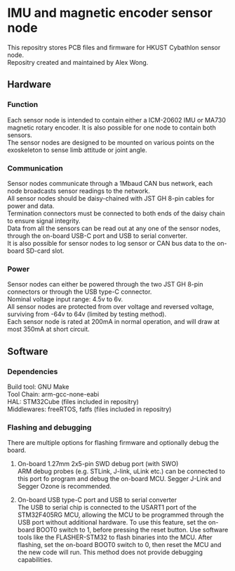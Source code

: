 # IMU and magnetic encoder sensor node
This repositry stores PCB files and firmware for HKUST Cybathlon sensor node.  
Repositry created and maintained by Alex Wong.  
  
## Hardware  

### Function
Each sensor node is intended to contain either a ICM-20602 IMU or MA730 magnetic rotary encoder. It is also possible for one node to contain both sensors.  
The sensor nodes are designed to be mounted on various points on the exoskeleton to sense limb attitude or joint angle.  
  
### Communication
Sensor nodes communicate through a 1Mbaud CAN bus network, each node broadcasts sensor readings to the network.   
All sensor nodes should be daisy-chained with JST GH 8-pin cables for power and data.  
Termination connectors must be connected to both ends of the daisy chain to ensure signal integrity.  
Data from all the sensors can be read out at any one of the sensor nodes, through the on-board USB-C port and USB to serial converter.  
It is also possible for sensor nodes to log sensor or CAN bus data to the on-board SD-card slot.  
  
### Power  
Sensor nodes can either be powered through the two JST GH 8-pin connectors or through the USB type-C connector.  
Nominal voltage input range: 4.5v to 6v.  
All sensor nodes are protected from over voltage and reversed voltage, surviving from -64v to 64v (limited by testing method).  
Each sensor node is rated at 200mA in normal operation, and will draw at most 350mA at short circuit.  

## Software

### Dependencies
Build tool: GNU Make  
Tool Chain: arm-gcc-none-eabi  
HAL: STM32Cube (files included in repositry)  
Middlewares: freeRTOS, fatfs (files included in repositry)  

### Flashing and debugging
There are multiple options for flashing firmware and optionally debug the board.

1. On-board 1.27mm 2x5-pin SWD debug port (with SWO)  
   ARM debug probes (e.g. STLink, J-link, uLink etc.) can be connected to this port fo program and debug the on-board MCU. Segger J-Link and Segger Ozone is recommended.  
   
1. On-board USB type-C port and USB to serial converter  
   The USB to serial chip is connected to the USART1 port of the STM32F405RG MCU, allowing the MCU to be programmed through the USB port without additional hardware. To use this feature, set the on-board BOOT0 switch to 1, before pressing the reset button. Use software tools like the FLASHER-STM32 to flash binaries into the MCU. After flashing, set the on-board BOOT0 switch to 0, then reset the MCU and the new code will run. This method does not provide debugging capabilities.  

